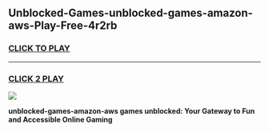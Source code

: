 
## Unblocked-Games-unblocked-games-amazon-aws-Play-Free-4r2rb
<h3>
<a href="https://premium76.site?title=unblocked-games-amazon-aws&ref=18A1">CLICK TO PLAY</a></h3>
<hr>

<h3>
<a href="https://premium76.site?title=unblocked-games-amazon-aws&ref=18A1">CLICK 2 PLAY</a>
  
</h3>

<a href="https://premium76.site?title=unblocked-games-amazon-aws&ref=18A1"><img src="https://clearcache.store/games.png"></a>


**unblocked-games-amazon-aws games unblocked: Your Gateway to Fun and Accessible Online Gaming**
